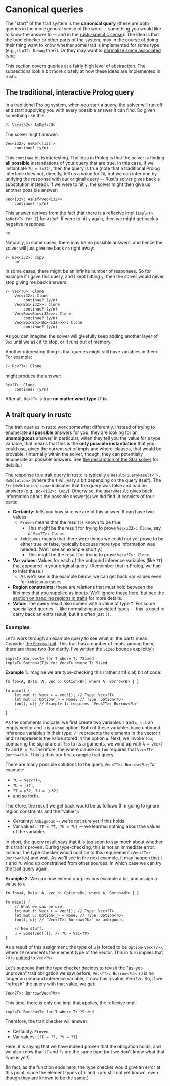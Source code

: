 # Canonical queries

The "start" of the trait system is the **canonical query** (these are
both queries in the more general sense of the word -- something you
would like to know the answer to -- and in the
[rustc-specific sense](./query.html)).  The idea is that the type
checker or other parts of the system, may in the course of doing their
thing want to know whether some trait is implemented for some type
(e.g., is `u32: Debug` true?). Or they may want to
[normalize some associated type](./traits-associated-types.html).

This section covers queries at a fairly high level of abstraction. The
subsections look a bit more closely at how these ideas are implemented
in rustc.

## The traditional, interactive Prolog query

In a traditional Prolog system, when you start a query, the solver
will run off and start supplying you with every possible answer it can
find. So given something like this:

```text
?- Vec<i32>: AsRef<?U>
```

The solver might answer:

```text
Vec<i32>: AsRef<[i32]>
    continue? (y/n)
```

This `continue` bit is interesting. The idea in Prolog is that the
solver is finding **all possible** instantiations of your query that
are true. In this case, if we instantiate `?U = [i32]`, then the query
is true (note that a traditional Prolog interface does not, directly,
tell us a value for `?U`, but we can infer one by unifying the
response with our original query -- Rust's solver gives back a
substitution instead). If we were to hit `y`, the solver might then
give us another possible answer:

```text
Vec<i32>: AsRef<Vec<i32>>
    continue? (y/n)
```

This answer derives from the fact that there is a reflexive impl
(`impl<T> AsRef<T> for T`) for `AsRef`. If were to hit `y` again,
then we might get back a negative response:

```text
no
```

Naturally, in some cases, there may be no possible answers, and hence
the solver will just give me back `no` right away:

```text
?- Box<i32>: Copy
    no
```

In some cases, there might be an infinite number of responses. So for
example if I gave this query, and I kept hitting `y`, then the solver
would never stop giving me back answers:

```text
?- Vec<?U>: Clone
    Vec<i32>: Clone
        continue? (y/n)
    Vec<Box<i32>>: Clone
        continue? (y/n)
    Vec<Box<Box<i32>>>: Clone
        continue? (y/n)
    Vec<Box<Box<Box<i32>>>>: Clone
        continue? (y/n)
```

As you can imagine, the solver will gleefully keep adding another
layer of `Box` until we ask it to stop, or it runs out of memory.

Another interesting thing is that queries might still have variables
in them. For example:

```text
?- Rc<?T>: Clone
```

might produce the answer:

```text
Rc<?T>: Clone
    continue? (y/n)
```

After all, `Rc<?T>` is true **no matter what type `?T` is**.

<a name="query-response">

## A trait query in rustc

The trait queries in rustc work somewhat differently. Instead of
trying to enumerate **all possible** answers for you, they are looking
for an **unambiguous** answer. In particular, when they tell you the
value for a type variable, that means that this is the **only possible
instantiation** that you could use, given the current set of impls and
where-clauses, that would be provable. (Internally within the solver,
though, they can potentially enumerate all possible answers. See
[the description of the SLG solver](./traits-slg.html) for details.)

The response to a trait query in rustc is typically a
`Result<QueryResult<T>, NoSolution>` (where the `T` will vary a bit
depending on the query itself). The `Err(NoSolution)` case indicates
that the query was false and had no answers (e.g., `Box<i32>: Copy`).
Otherwise, the `QueryResult` gives back information about the possible answer(s)
we did find. It consists of four parts:

- **Certainty:** tells you how sure we are of this answer. It can have two
  values:
  - `Proven` means that the result is known to be true.
    - This might be the result for trying to prove `Vec<i32>: Clone`,
      say, or `Rc<?T>: Clone`.
  - `Ambiguous` means that there were things we could not yet prove to
    be either true *or* false, typically because more type information
    was needed. (We'll see an example shortly.)
    - This might be the result for trying to prove `Vec<?T>: Clone`.
- **Var values:** Values for each of the unbound inference variables
  (like `?T`) that appeared in your original query. (Remember that in Prolog,
  we had to infer these.)
  - As we'll see in the example below, we can get back var values even
    for `Ambiguous` cases.
- **Region constraints:** these are relations that must hold between
  the lifetimes that you supplied as inputs. We'll ignore these here,
  but see the
  [section on handling regions in traits](./traits-regions.html) for
  more details.
- **Value:** The query result also comes with a value of type `T`. For
  some specialized queries -- like normalizing associated types --
  this is used to carry back an extra result, but it's often just
  `()`.

### Examples

Let's work through an example query to see what all the parts mean.
Consider [the `Borrow` trait][borrow]. This trait has a number of
impls; among them, there are these two (for clarify, I've written the
`Sized` bounds explicitly):

[borrow]: https://doc.rust-lang.org/std/borrow/trait.Borrow.html

```rust,ignore
impl<T> Borrow<T> for T where T: ?Sized
impl<T> Borrow<[T]> for Vec<T> where T: Sized
```

**Example 1.** Imagine we are type-checking this (rather artificial)
bit of code:

```rust,ignore
fn foo<A, B>(a: A, vec_b: Option<B>) where A: Borrow<B> { }

fn main() {
    let mut t: Vec<_> = vec![]; // Type: Vec<?T>
    let mut u: Option<_> = None; // Type: Option<?U>
    foo(t, u); // Example 1: requires `Vec<?T>: Borrow<?U>`
    ...
}
```

As the comments indicate, we first create two variables `t` and `u`;
`t` is an empty vector and `u` is a `None` option. Both of these
variables have unbound inference variables in their type: `?T`
represents the elements in the vector `t` and `?U` represents the
value stored in the option `u`.  Next, we invoke `foo`; comparing the
signature of `foo` to its arguments, we wind up with `A = Vec<?T>` and
`B = ?U`.Therefore, the where clause on `foo` requires that `Vec<?T>:
Borrow<?U>`. This is thus our first example trait query.

There are many possible solutions to the query `Vec<?T>: Borrow<?U>`;
for example:

- `?U = Vec<?T>`,
- `?U = [?T]`,
- `?T = u32, ?U = [u32]`
- and so forth.

Therefore, the result we get back would be as follows (I'm going to
ignore region constraints and the "value"):

- Certainty: `Ambiguous` -- we're not sure yet if this holds
- Var values: `[?T = ?T, ?U = ?U]` -- we learned nothing about the values of
  the variables

In short, the query result says that it is too soon to say much about
whether this trait is proven. During type-checking, this is not an
immediate error: instead, the type checker would hold on to this
requirement (`Vec<?T>: Borrow<?U>`) and wait. As we'll see in the next
example, it may happen that `?T` and `?U` wind up constrained from
other sources, in which case we can try the trait query again.

**Example 2.** We can now extend our previous example a bit,
and assign a value to `u`:

```rust,ignore
fn foo<A, B>(a: A, vec_b: Option<B>) where A: Borrow<B> { }

fn main() {
    // What we saw before:
    let mut t: Vec<_> = vec![]; // Type: Vec<?T>
    let mut u: Option<_> = None; // Type: Option<?U>
    foo(t, u); // `Vec<?T>: Borrow<?U>` => ambiguous

    // New stuff:
    u = Some(vec![]); // ?U = Vec<?V>
}
```

As a result of this assignment, the type of `u` is forced to be
`Option<Vec<?V>>`, where `?V` represents the element type of the
vector. This in turn implies that `?U` is [unified] to `Vec<?V>`.

[unified]: ./type-checking.html

Let's suppose that the type checker decides to revisit the
"as-yet-unproven" trait obligation we saw before, `Vec<?T>:
Borrow<?U>`. `?U` is no longer an unbound inference variable; it now
has a value, `Vec<?V>`. So, if we "refresh" the query with that value, we get:

```text
Vec<?T>: Borrow<Vec<?V>>
```

This time, there is only one impl that applies, the reflexive impl:

```text
impl<T> Borrow<T> for T where T: ?Sized
```

Therefore, the trait checker will answer:

- Certainty: `Proven`
- Var values: `[?T = ?T, ?V = ?T]`

Here, it is saying that we have indeed proven that the obligation
holds, and we also know that `?T` and `?V` are the same type (but we
don't know what that type is yet!).

(In fact, as the function ends here, the type checker would give an
error at this point, since the element types of `t` and `u` are still
not yet known, even though they are known to be the same.)


